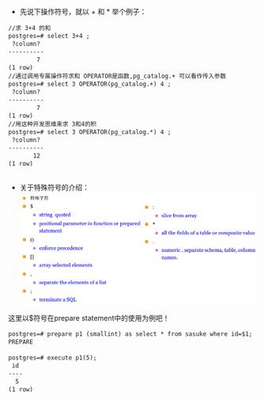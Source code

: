 - 先说下操作符号，就以 + 和 * 举个例子：

```
//求 3+4 的和
postgres=# select 3+4 ;
 ?column? 
----------
        7
(1 row)
//通过调用专属操作符求和 OPERATOR是函数,pg_catalog.+ 可以看作传入参数
postgres=# select 3 OPERATOR(pg_catalog.+) 4 ;
 ?column? 
----------
        7
(1 row)
//用这种开发思维来求 3和4的积
postgres=# select 3 OPERATOR(pg_catalog.*) 4 ;
 ?column? 
----------
       12
(1 row)


```

- 关于特殊符号的介绍：
![特殊符号介绍](https://github.com/TheFrancisHe/Postgresql/blob/master/image/teshufuhao.png)

这里以$符号在prepare statement中的使用为例吧！

```
postgres=# prepare p1 (smallint) as select * from sasuke where id=$1;
PREPARE

postgres=# execute p1(5);
 id 
----
  5
(1 row)
```

